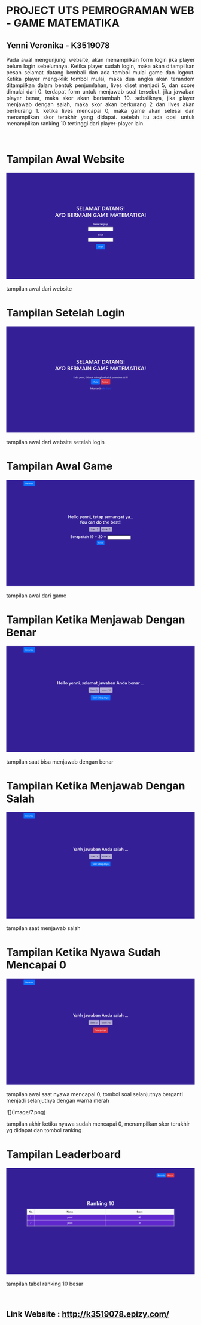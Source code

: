 # PROJECT UTS PEMROGRAMAN WEB - GAME MATEMATIKA
## Yenni Veronika - K3519078 

<p style='text-align:justify'>
Pada awal mengunjungi website, akan menampilkan form login jika player belum login sebelumnya. Ketika player sudah login, maka akan ditampilkan pesan selamat datang kembali dan ada tombol mulai game dan logout. Ketika player meng-klik tombol mulai, maka dua angka akan terandom ditampilkan dalam bentuk penjumlahan, lives diset menjadi 5, dan score dimulai dari 0. terdapat form untuk menjawab soal tersebut. jika jawaban player benar, maka skor akan bertambah 10. sebaliknya, jika player menjawab dengan salah, maka skor akan berkurang 2 dan lives akan berkurang 1. ketika lives mencapai 0, maka game akan selesai dan menampilkan skor terakhir yang didapat. setelah itu ada opsi untuk menampilkan ranking 10 tertinggi dari player-player lain.
</p>
<br>

# **Tampilan Awal Website**
![](image/1.png)
<p> tampilan awal dari website </p>

# **Tampilan Setelah Login**
![](image/2.png)
<p> tampilan awal dari website setelah login </p>

# **Tampilan Awal Game**
![](image/3.png)
<p> tampilan awal dari game </p>

# **Tampilan Ketika Menjawab Dengan Benar**
![](image/4.png)
<p> tampilan saat bisa menjawab dengan benar </p>

# **Tampilan Ketika Menjawab Dengan Salah**
![](image/5.png)
<p> tampilan saat menjawab salah </p>

# **Tampilan Ketika Nyawa Sudah Mencapai 0**
![](image/6.png)
<p> tampilan awal saat nyawa mencapai 0, tombol soal selanjutnya berganti menjadi selanjutnya dengan warna merah </p>
![](image/7.png)
<p> tampilan akhir ketika nyawa sudah mencapai 0, menampilkan skor terakhir yg didapat dan tombol ranking </p>

# **Tampilan Leaderboard**
![](image/8.png)
<p> tampilan tabel ranking 10 besar </p>
<br>

## Link Website : http://k3519078.epizy.com/
